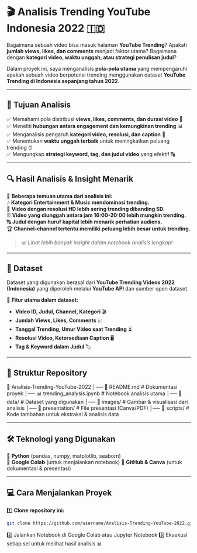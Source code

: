 # 🎬 Analisis Trending YouTube Indonesia 2022 🇮🇩  

Bagaimana sebuah video bisa masuk halaman **YouTube Trending**? Apakah **jumlah views, likes, dan comments** menjadi faktor utama? Bagaimana dengan **kategori video, waktu unggah, atau strategi penulisan judul**?  

Dalam proyek ini, saya menganalisis **pola-pola utama** yang mempengaruhi apakah sebuah video berpotensi trending menggunakan dataset **YouTube Trending di Indonesia sepanjang tahun 2022**.  

---

## 📌 Tujuan Analisis  
✅ Memahami pola distribusi **views, likes, comments, dan durasi video** 🎥  
✅ Meneliti **hubungan antara engagement dan kemungkinan trending** 📊  
✅ Menganalisis pengaruh **kategori video, resolusi, dan caption** 📌  
✅ Menentukan **waktu unggah terbaik** untuk meningkatkan peluang trending ⏰  
✅ Mengungkap **strategi keyword, tag, dan judul video** yang efektif 🔠  

---

## 🔍 Hasil Analisis & Insight Menarik  
📢 **Beberapa temuan utama dari analisis ini:**  
🎶 **Kategori Entertainment & Music mendominasi trending.**  
🎥 **Video dengan resolusi HD lebih sering trending dibanding SD.**  
⏰ **Video yang diunggah antara jam 16:00-20:00 lebih mungkin trending.**  
🔠 **Judul dengan huruf kapital lebih menarik perhatian audiens.**  
🏆 **Channel-channel tertentu memiliki peluang lebih besar untuk trending.**  

> 📊 *Lihat lebih banyak insight dalam notebook analisis lengkap!*  

---

## 📂 Dataset  
Dataset yang digunakan berasal dari **YouTube Trending Videos 2022 (Indonesia)** yang diperoleh melalui **YouTube API** dan sumber open dataset.  

📌 **Fitur utama dalam dataset:**  
- **Video ID, Judul, Channel, Kategori** 🎬  
- **Jumlah Views, Likes, Comments** 📈  
- **Tanggal Trending, Umur Video saat Trending** ⏳  
- **Resolusi Video, Ketersediaan Caption** 🖥️  
- **Tag & Keyword dalam Judul** 🏷️  

---

## 🚀 Struktur Repository  
📂 Analisis-Trending-YouTube-2022
│── 📜 README.md # Dokumentasi proyek
│── 📊 trending_analysis.ipynb # Notebook analisis utama
│── 📂 data/ # Dataset yang digunakan
│── 📂 images/ # Gambar & visualisasi dari analisis
│── 📂 presentation/ # File presentasi (Canva/PDF)
│── 📂 scripts/ # Kode tambahan untuk ekstraksi & analisis data

---

## 🛠️ Teknologi yang Digunakan  
🔹 **Python** (pandas, numpy, matplotlib, seaborn)  
🔹 **Google Colab** (untuk menjalankan notebook) 
🔹 **GitHub & Canva** (untuk dokumentasi & presentasi)  

---

## 💻 Cara Menjalankan Proyek  
1️⃣ **Clone repository ini:**  
```bash
git clone https://github.com/username/Analisis-Trending-YouTube-2022.git
```
2️⃣ Jalankan Notebook di Google Colab atau Jupyter Notebook
3️⃣ Eksekusi setiap sel untuk melihat hasil analisis 📊
